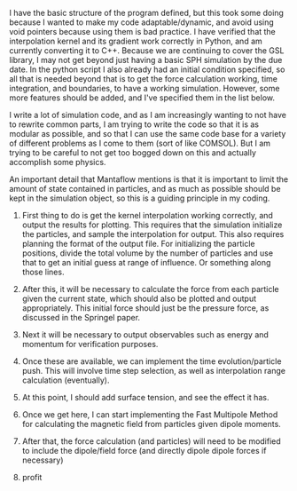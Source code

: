 I have the basic structure of the program defined, but this took some doing because I wanted to make my
code adaptable/dynamic, and avoid using void pointers because using them is bad practice. I have verified
that the interpolation kernel and its gradient work correctly in Python, and am currently converting it to
C++. Because we are continuing to cover the GSL library, I may not get beyond just having a basic SPH
simulation by the due date. In the python script I also already had an initial condition specified, so
all that is needed beyond that is to get the force calculation working, time integration, and boundaries,
to have a working simulation. However, some more features should be added, and I've specified them in 
the list below.

I write a lot of simulation code, and as I am increasingly wanting to not have to rewrite common parts,
I am trying to write the code so that it is as modular as possible, and so that I can use the same code
base for a variety of different problems as I come to them (sort of like COMSOL). But I am trying to be
careful to not get too bogged down on this and actually accomplish some physics.

An important detail that Mantaflow mentions is that it is important to limit the amount of state contained
in particles, and as much as possible should be kept in the simulation object, so this is a guiding
principle in my coding.

1. First thing to do is get the kernel interpolation working correctly, and output the results for plotting.
This requires that the simulation initialize the particles, and sample the interpolation for output.
This also requires planning the format of the output file.
For initializing the particle positions, divide the total volume by the number of particles and use that
to get an initial guess at range of influence. Or something along those lines.

2. After this, it will be necessary to calculate the force from each particle given the current state,
which should also be plotted and output appropriately. This initial force should just be the pressure force,
as discussed in the Springel paper.

3. Next it will be necessary to output observables such as energy and momentum for verification purposes.

4. Once these are available, we can implement the time evolution/particle push. This will involve time step
selection, as well as interpolation range calculation (eventually).

5. At this point, I should add surface tension, and see the effect it has.

6. Once we get here, I can start implementing the Fast Multipole Method for calculating the magnetic field
from particles given dipole moments.

7. After that, the force calculation (and particles) will need to be modified to include the dipole/field
force (and directly dipole dipole forces if necessary)

8. profit
